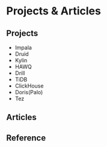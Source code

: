 # Projects & Articles

## Projects

* Impala
* Druid
* Kylin
* HAWQ
* Drill
* TiDB
* ClickHouse
* Doris\(Palo\)
* Tez

## Articles

## Reference



